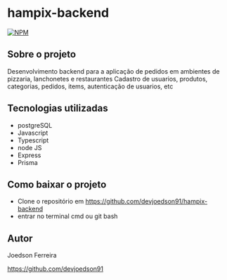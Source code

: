 # hampix-backend
[![NPM](https://img.shields.io/npm/l/react)](https://github.com/devsuperior/sds1-wmazoni/blob/master/LICENSE) 

## Sobre o projeto

  Desenvolvimento backend para a aplicação de pedidos em ambientes de pizzaria, lanchonetes e restaurantes
  Cadastro de usuarios, produtos, categorias, pedidos, items, autenticação de usuarios, etc

## Tecnologias utilizadas

- postgreSQL
- Javascript
- Typescript
- node JS
- Express
- Prisma

## Como baixar o projeto

- Clone o repositório em https://github.com/devjoedson91/hampix-backend
- entrar no terminal cmd ou git bash

## Autor

Joedson Ferreira

https://github.com/devjoedson91
 
